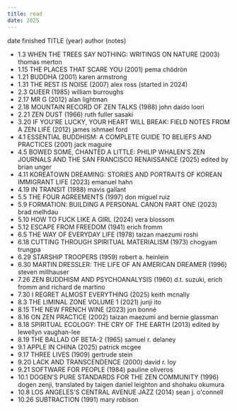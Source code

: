 ```yaml
---
title: read
date: 2025
---
```


date finished TITLE (year) author (notes)

- 1.3 WHEN THE TREES SAY NOTHING: WRITINGS ON NATURE (2003) thomas merton
- 1.15 THE PLACES THAT SCARE YOU (2001) pema chödrön
- 1.21 BUDDHA (2001) karen armstrong
- 1.31 THE REST IS NOISE (2007) alex ross (started in 2024)
- 2.3 QUEER (1985) william burroughs
- 2.17 MR G (2012) alan lightman
- 2.18 MOUNTAIN RECORD OF ZEN TALKS (1988) john daido loori
- 2.21 ZEN DUST (1966) ruth fuller sasaki
- 3.20 IF YOU'RE LUCKY, YOUR HEART WILL BREAK: FIELD NOTES FROM A ZEN LIFE (2012) james ishmael ford 
- 4.1 ESSENTIAL BUDDHISM: A COMPLETE GUIDE TO BELIEFS AND PRACTICES (2001) jack maguire
- 4.5 BOWED SOME, CHANTED A LITTLE: PHILIP WHALEN'S ZEN JOURNALS AND THE SAN FRANCISCO RENAISSANCE (2025) edited by brian unger
- 4.11 KOREATOWN DREAMING: STORIES AND PORTRAITS OF KOREAN IMMIGRANT LIFE (2023) emanuel hahn
- 4.19 IN TRANSIT (1988) mavis gallant
- 5.5 THE FOUR AGREEMENTS (1997) don miguel ruiz
- 5.9 FORMATION: BUILDING A PERSONAL CANON PART ONE (2023) brad melhdau
- 5.10 HOW TO FUCK LIKE A GIRL (2024) vera blossom
- 5.12 ESCAPE FROM FREEDOM (1941) erich fromm
- 6.5 THE WAY OF EVERYDAY LIFE (1978) taizan maezumi roshi
- 6.18 CUTTING THROUGH SPIRITUAL MATERIALISM (1973) chogyam trungpa
- 6.29 STARSHIP TROOPERS (1959) robert a. heinlein
- 6.30 MARTIN DRESSLER: THE LIFE OF AN AMERICAN DREAMER (1996) steven millhauser
- 7.26 ZEN BUDDHISM AND PSYCHOANALYSIS (1960) d.t. suzuki, erich fromm and richard de martino
- 7.30 I REGRET ALMOST EVERYTHING (2025) keith mcnally
- 8.3 THE LIMINAL ZONE VOLUME 1 (2021) junji ito
- 8.15 THE NEW FRENCH WINE (2023) jon bonné
- 8.16 ON ZEN PRACTICE (2002) taizan maezumi and bernie glassman
- 8.18 SPIRITUAL ECOLOGY: THE CRY OF THE EARTH (2013) edited by lewellyn vaughan-lee
- 8.19 THE BALLAD OF BETA-2 (1965) samuel r. delaney
- 9.1 APPLE IN CHINA (2025) patrick mcgee
- 9.17 THREE LIVES (1909) gertrude stein
- 9.20 LACK AND TRANSCENDENCE (2000) david r. loy
- 9.21 SOFTWARE FOR PEOPLE (1984) pauline oliveros
- 10.1 DOGEN'S PURE STANDARDS FOR THE ZEN COMMUNITY (1996) dogen zenji, translated by taigen daniel leighton and shohaku okumura
- 10.8 LOS ANGELES'S CENTRAL AVENUE JAZZ (2014) sean j. o'connell
- 10.26 SUBTRACTION (1991) mary robison

